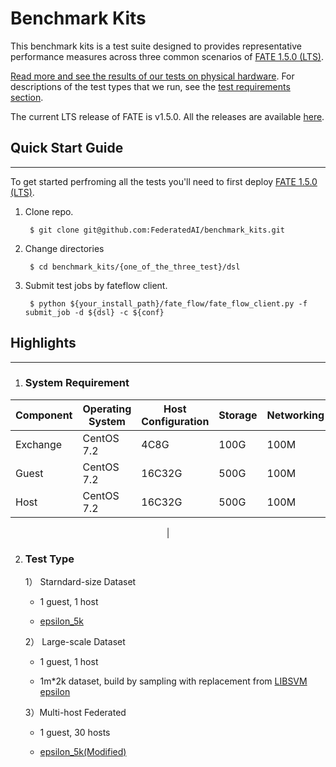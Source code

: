 # Benchmark Kits
This benchmark kits is a test suite designed to provides representative performance measures across three common scenarios of [FATE 1.5.0 (LTS)](https://github.com/FederatedAI/FATE/).

[Read more and see the results of our tests on physical hardware](./test). For descriptions of the test types that we run, see the 
[test requirements section](##Highlights).

The current LTS release of FATE is v1.5.0. All the releases are available [here](https://github.com/FederatedAI/FATE/releases). 


## Quick Start Guide
---
To get started perfroming all the tests you'll need to first deploy  [FATE 1.5.0 (LTS)](https://github.com/FederatedAI/FATE/tree/master/cluster-deploy).

1. Clone repo.

        $ git clone git@github.com:FederatedAI/benchmark_kits.git

2. Change directories

        $ cd benchmark_kits/{one_of_the_three_test}/dsl

3. Submit test jobs by fateflow client.

        $ python ${your_install_path}/fate_flow/fate_flow_client.py -f submit_job -d ${dsl} -c ${conf}

## Highlights
---
1) ### System Requirement

<center>

| Component   | Operating System    | Host Configuration | Storage | Networking
| ----------- | ------------------- | ------------------ | ------- | ---|
| Exchange    |CentOS 7.2           | 4C8G               | 100G    | 100M |
| Guest       |CentOS 7.2           | 16C32G             | 500G    | 100M |
| Host        |CentOS 7.2           | 16C32G             | 500G    | 100M |
|

</center>

2) ### Test Type

   1） Starndard-size Dataset

   * 1 guest, 1 host

   * [epsilon_5k](https://github.com/FederatedAI/FATE/blob/master/examples/data/epsilon_5k_hetero_guest.csv)

   2） Large-scale Dataset

   * 1 guest, 1 host

   *  1m*2k dataset, build by sampling with replacement from [LIBSVM epsilon](https://www.csie.ntu.edu.tw/~cjlin/libsvmtools/datasets/binary/epsilon_normalized.bz2)

   3）Multi-host Federated

   * 1 guest, 30 hosts 

   * [epsilon_5k(Modified)](https://github.com/FederatedAI/FATE/blob/master/examples/data/epsilon_5k_hetero_guest.csv)



